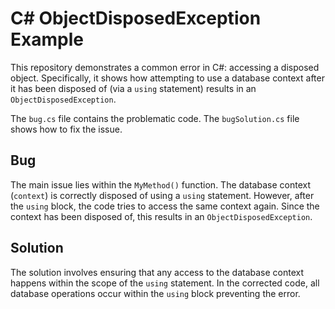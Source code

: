 # C# ObjectDisposedException Example

This repository demonstrates a common error in C#: accessing a disposed object. Specifically, it shows how attempting to use a database context after it has been disposed of (via a `using` statement) results in an `ObjectDisposedException`. 

The `bug.cs` file contains the problematic code. The `bugSolution.cs` file shows how to fix the issue.

## Bug

The main issue lies within the `MyMethod()` function. The database context (`context`) is correctly disposed of using a `using` statement. However, after the `using` block, the code tries to access the same context again. Since the context has been disposed of, this results in an `ObjectDisposedException`. 

## Solution

The solution involves ensuring that any access to the database context happens within the scope of the `using` statement.  In the corrected code, all database operations occur within the `using` block preventing the error.